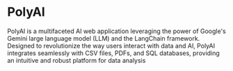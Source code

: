 # PolyAI
PolyAI is a multifaceted AI web application leveraging the power of Google's Gemini large language model (LLM) and the LangChain framework. Designed to revolutionize the way users interact with data and AI, PolyAI integrates seamlessly with CSV files, PDFs, and SQL databases, providing an intuitive and robust platform for data analysis
